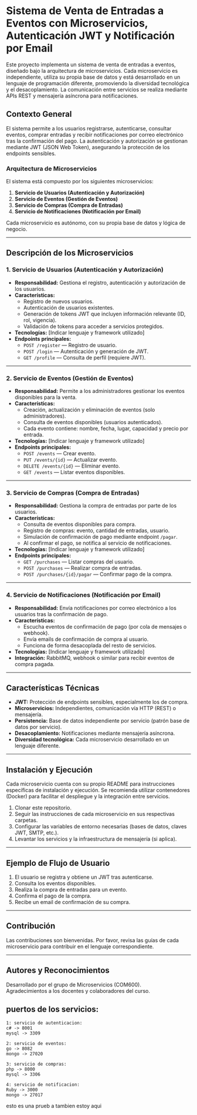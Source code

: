 # Sistema de Venta de Entradas a Eventos con Microservicios, Autenticación JWT y Notificación por Email

Este proyecto implementa un sistema de venta de entradas a eventos, diseñado bajo la arquitectura de microservicios. Cada microservicio es independiente, utiliza su propia base de datos y está desarrollado en un lenguaje de programación diferente, promoviendo la diversidad tecnológica y el desacoplamiento. La comunicación entre servicios se realiza mediante APIs REST y mensajería asíncrona para notificaciones.

## Contexto General

El sistema permite a los usuarios registrarse, autenticarse, consultar eventos, comprar entradas y recibir notificaciones por correo electrónico tras la confirmación del pago. La autenticación y autorización se gestionan mediante JWT (JSON Web Token), asegurando la protección de los endpoints sensibles.

### Arquitectura de Microservicios

El sistema está compuesto por los siguientes microservicios:

1. **Servicio de Usuarios (Autenticación y Autorización)**
2. **Servicio de Eventos (Gestión de Eventos)**
3. **Servicio de Compras (Compra de Entradas)**
4. **Servicio de Notificaciones (Notificación por Email)**

Cada microservicio es autónomo, con su propia base de datos y lógica de negocio.

---

## Descripción de los Microservicios

### 1. Servicio de Usuarios (Autenticación y Autorización)

- **Responsabilidad:** Gestiona el registro, autenticación y autorización de los usuarios.
- **Características:**
  - Registro de nuevos usuarios.
  - Autenticación de usuarios existentes.
  - Generación de tokens JWT que incluyen información relevante (ID, rol, vigencia).
  - Validación de tokens para acceder a servicios protegidos.
- **Tecnologías:** [Indicar lenguaje y framework utilizado]
- **Endpoints principales:**
  - `POST /register` — Registro de usuario.
  - `POST /login` — Autenticación y generación de JWT.
  - `GET /profile` — Consulta de perfil (requiere JWT).

---

### 2. Servicio de Eventos (Gestión de Eventos)

- **Responsabilidad:** Permite a los administradores gestionar los eventos disponibles para la venta.
- **Características:**
  - Creación, actualización y eliminación de eventos (solo administradores).
  - Consulta de eventos disponibles (usuarios autenticados).
  - Cada evento contiene: nombre, fecha, lugar, capacidad y precio por entrada.
- **Tecnologías:** [Indicar lenguaje y framework utilizado]
- **Endpoints principales:**
  - `POST /events` — Crear evento.
  - `PUT /events/{id}` — Actualizar evento.
  - `DELETE /events/{id}` — Eliminar evento.
  - `GET /events` — Listar eventos disponibles.

---

### 3. Servicio de Compras (Compra de Entradas)

- **Responsabilidad:** Gestiona la compra de entradas por parte de los usuarios.
- **Características:**
  - Consulta de eventos disponibles para compra.
  - Registro de compras: evento, cantidad de entradas, usuario.
  - Simulación de confirmación de pago mediante endpoint `/pagar`.
  - Al confirmar el pago, se notifica al servicio de notificaciones.
- **Tecnologías:** [Indicar lenguaje y framework utilizado]
- **Endpoints principales:**
  - `GET /purchases` — Listar compras del usuario.
  - `POST /purchases` — Realizar compra de entradas.
  - `POST /purchases/{id}/pagar` — Confirmar pago de la compra.

---

### 4. Servicio de Notificaciones (Notificación por Email)

- **Responsabilidad:** Envía notificaciones por correo electrónico a los usuarios tras la confirmación de pago.
- **Características:**
  - Escucha eventos de confirmación de pago (por cola de mensajes o webhook).
  - Envía emails de confirmación de compra al usuario.
  - Funciona de forma desacoplada del resto de servicios.
- **Tecnologías:** [Indicar lenguaje y framework utilizado]
- **Integración:** RabbitMQ, webhook o similar para recibir eventos de compra pagada.

---

## Características Técnicas

- **JWT:** Protección de endpoints sensibles, especialmente los de compra.
- **Microservicios:** Independientes, comunicación vía HTTP (REST) o mensajería.
- **Persistencia:** Base de datos independiente por servicio (patrón base de datos por servicio).
- **Desacoplamiento:** Notificaciones mediante mensajería asíncrona.
- **Diversidad tecnológica:** Cada microservicio desarrollado en un lenguaje diferente.

---

## Instalación y Ejecución

Cada microservicio cuenta con su propio README para instrucciones específicas de instalación y ejecución. Se recomienda utilizar contenedores (Docker) para facilitar el despliegue y la integración entre servicios.

1. Clonar este repositorio.
2. Seguir las instrucciones de cada microservicio en sus respectivas carpetas.
3. Configurar las variables de entorno necesarias (bases de datos, claves JWT, SMTP, etc.).
4. Levantar los servicios y la infraestructura de mensajería (si aplica).

---

## Ejemplo de Flujo de Usuario

1. El usuario se registra y obtiene un JWT tras autenticarse.
2. Consulta los eventos disponibles.
3. Realiza la compra de entradas para un evento.
4. Confirma el pago de la compra.
5. Recibe un email de confirmación de su compra.

---

## Contribución

Las contribuciones son bienvenidas. Por favor, revisa las guías de cada microservicio para contribuir en el lenguaje correspondiente.

---

## Autores y Reconocimientos

Desarrollado por el grupo de Microservicios (COM600).  
Agradecimientos a los docentes y colaboradores del curso.


## puertos de los servicios:

```
1: servicio de autenticacion:
c# -> 8001
mysql -> 3309

2: servicio de eventos:
go -> 8082
mongo -> 27020

3: servicio de compras:
php -> 8000
mysql -> 3306

4: servicio de notificacion:
Ruby -> 3000
mongo -> 27017
```



esto es una prueb
a
tambien estoy aqui
